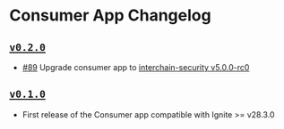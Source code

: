 # Consumer App Changelog

## [`v0.2.0`](https://github.com/ignite/apps/releases/tag/consumer/v0.2.0)

* [#89](https://github.com/ignite/apps/pull/89) Upgrade consumer app to [interchain-security v5.0.0-rc0](https://github.com/cosmos/interchain-security/releases/tag/v5.0.0-rc0)

## [`v0.1.0`](https://github.com/ignite/apps/releases/tag/consumer/v0.1.0)

* First release of the Consumer app compatible with Ignite >= v28.3.0
